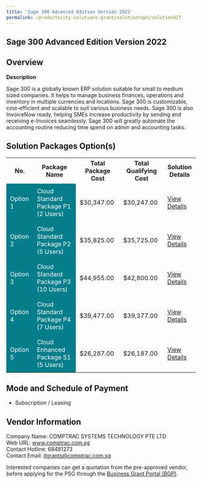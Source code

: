 ```yaml
---
title: 'Sage 300 Advanced Edition Version 2022'
permalink: /productivity-solutions-grant/solutionrepo/solution427
---
```


## Sage 300 Advanced Edition Version 2022

## Overview

**Description**

Sage 300 is a globally known ERP solution suitable for small to medium sized companies. It helps to manage business finances, operations and inventory in multiple currencies and locations. Sage 300 is customizable, cost-efficient and scalable to suit various business needs. Sage 300 is also InvoiceNow ready, helping SMEs increase productivity by sending and receiving e-Invoices seamlessly. Sage 300 will greatly automate the accounting routine reducing time spend on admin and accounting tasks.

## Solution Packages Option(s)

<table>
<tr>
<th><b>No.</b></th>
<th><b>Package Name</b></th>
<th><b>Total Package Cost</b></th>
<th><b>Total Qualifying Cost</b></th>
<th><b>Solution Details</b></th>
</tr>
<tr>
<td style='padding: 10px; background-color: #037E8A; color: #FFFFFF;'>Option 1</td>
<td style='padding: 10px; background-color: #037E8A; color: #FFFFFF;'>Cloud Standard Package P1 (2 Users)</td>
<td style='padding: 10px;'>$30,347.00</td>
<td style='padding: 10px;'>$30,247.00</td>
<td style='padding: 10px;'><a href='/images/psg/Comptrac_Sage_Desensitised_Annex_3_Part_1.pdf' target='_blank'>View Details</a></td>
</tr>
<tr>
<td style='padding: 10px; background-color: #037E8A; color: #FFFFFF;'>Option 2</td>
<td style='padding: 10px; background-color: #037E8A; color: #FFFFFF;'>Cloud Standard Package P2 (5 Users)</td>
<td style='padding: 10px;'>$35,825.00</td>
<td style='padding: 10px;'>$35,725.00</td>
<td style='padding: 10px;'><a href='/images/psg/Comptrac_Sage_Desensitised_Annex_3_Part_2.pdf' target='_blank'>View Details</a></td>
</tr>
<tr>
<td style='padding: 10px; background-color: #037E8A; color: #FFFFFF;'>Option 3</td>
<td style='padding: 10px; background-color: #037E8A; color: #FFFFFF;'>Cloud Standard Package P3 (10 Users)</td>
<td style='padding: 10px;'>$44,955.00</td>
<td style='padding: 10px;'>$42,800.00</td>
<td style='padding: 10px;'><a href='/images/psg/Comptrac_Sage_Desensitised_Annex_3_Part_3.pdf' target='_blank'>View Details</a></td>
</tr>
<tr>
<td style='padding: 10px; background-color: #037E8A; color: #FFFFFF;'>Option 4</td>
<td style='padding: 10px; background-color: #037E8A; color: #FFFFFF;'>Cloud Standard Package P4 (7 Users)</td>
<td style='padding: 10px;'>$39,477.00</td>
<td style='padding: 10px;'>$39,377.00</td>
<td style='padding: 10px;'><a href='/images/psg/Comptrac_Sage_Desensitised_Annex_3_Part_4.pdf' target='_blank'>View Details</a></td>
</tr>
<tr>
<td style='padding: 10px; background-color: #037E8A; color: #FFFFFF;'>Option 5</td>
<td style='padding: 10px; background-color: #037E8A; color: #FFFFFF;'>Cloud Enhanced Package S1 (5 Users)</td>
<td style='padding: 10px;'>$26,287.00</td>
<td style='padding: 10px;'>$26,187.00</td>
<td style='padding: 10px;'><a href='/images/psg/Comptrac_Sage_Desensitised_Annex_3_Part_5.pdf' target='_blank'>View Details</a></td>
</tr>
</table>

## Mode and Schedule of Payment

 - Subscription / Leasing

## Vendor Information

 Company Name: COMPTRAC SYSTEMS TECHNOLOGY PTE LTD<br>Web URL: www.comptrac.com.sg <br>Contact Hotline: 68481273 <br>Contact Email: itgrants@comptrac.com.sg <br>

Interested companies can get a quotation from the pre-approved vendor, before applying for the PSG through the <a href='https://www.businessgrants.gov.sg/' target='_blank' rel='noopener'>Business Grant Portal (BGP)</a>.

<script src="/jquery/resize-tables.js"></script>
